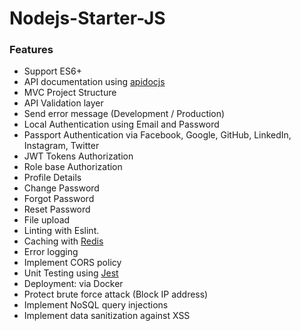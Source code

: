 # Nodejs-Starter-JS

### Features

- Support ES6+
- API documentation using [apidocjs](https://apidocjs.com/)
- MVC Project Structure
- API Validation layer
- Send error message (Development / Production)
- Local Authentication using Email and Password
- Passport Authentication via Facebook, Google, GitHub, LinkedIn, Instagram, Twitter
- JWT Tokens Authorization
- Role base Authorization
- Profile Details
- Change Password
- Forgot Password
- Reset Password
- File upload
- Linting with Eslint.
- Caching with [Redis](https://redis.io/)
- Error logging
- Implement CORS policy
- Unit Testing using [Jest](https://jestjs.io/)
- Deployment: via Docker
- Protect brute force attack (Block IP address)
- Implement NoSQL query injections
- Implement data sanitization against XSS
